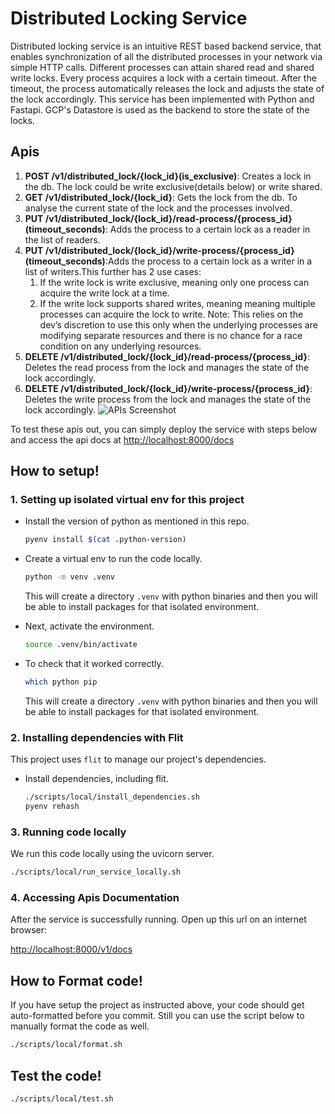 # Distributed Locking Service
Distributed locking service is an intuitive REST based backend service, that enables synchronization of all the distributed processes in your network via simple HTTP calls.
Different processes can attain shared read and shared write locks. Every process acquires a lock with a certain timeout.
After the timeout, the process automatically releases the lock and adjusts the state of the lock accordingly.
This service has been implemented with Python and Fastapi. GCP's Datastore is used as the backend to store the state of the locks.


## Apis
1. **POST /v1/distributed_lock/{lock_id}(is_exclusive)**: Creates a lock in the db. The lock could be write exclusive(details below) or write shared.
2. **GET /v1/distributed_lock/{lock_id}**: Gets the lock from the db. To analyse the current state of the lock and the processes involved.
3. **PUT /v1/distributed_lock/{lock_id}/read-process/{process_id}(timeout_seconds)**: Adds the process to a certain lock as a reader in the list of readers.
4. **PUT /v1/distributed_lock/{lock_id}/write-process/{process_id}(timeout_seconds)**:Adds the process to a certain lock as a writer in a list of writers.This further has 2 use cases:
   1. If the write lock is write exclusive, meaning only one process can acquire the write lock at a time.
   2. If the write lock supports shared writes, meaning meaning multiple processes can acquire the lock to write. Note: This relies on the dev’s discretion to use this only when the underlying processes are modifying separate resources and there is no chance for a race condition on any underlying resources.
5. **DELETE /v1/distributed_lock/{lock_id}/read-process/{process_id}**: Deletes the read process from the lock and manages the state of the lock accordingly.
6. **DELETE /v1/distributed_lock/{lock_id}/write-process/{process_id}**: Deletes the write process from the lock and manages the state of the lock accordingly.
![APIs Screenshot](https://github.com/shubham-arora-18/distributed-locking-service/blob/api_screenshot.png?raw=true)


To test these apis out, you can simply deploy the service with steps below and access the api docs at [http://localhost:8000/docs](http://localhost:8000/docs)

## How to setup!

### 1. Setting up isolated virtual env for this project

- Install the version of python as mentioned in this repo.

    ```sh
    pyenv install $(cat .python-version)
    ```


- Create a virtual env to run the code locally.
    ```sh
    python -m venv .venv
    ```

    This will create a directory `.venv` with python binaries and then you will be able to install packages for that isolated environment.


- Next, activate the environment.

    ```sh
    source .venv/bin/activate
    ```

- To check that it worked correctly.

    ```sh
    which python pip
    ```

    This will create a directory `.venv` with python binaries and then you will be able to install packages for that isolated environment.

### 2. Installing dependencies with Flit

This project uses `flit` to manage our project's dependencies.

- Install dependencies, including flit.

    ```sh
    ./scripts/local/install_dependencies.sh
    pyenv rehash
    ```

### 3. Running code locally

We run this code locally using the uvicorn server.

  ```sh
  ./scripts/local/run_service_locally.sh
  ```

### 4. Accessing Apis Documentation

After the service is successfully running. Open up this url on an internet browser:

[http://localhost:8000/v1/docs](http://localhost:8000/docs)

## How to Format code!
If you have setup the project as instructed above, your code should get auto-formatted before you commit. Still you can use the script below to manually format the code as well.
```sh
./scripts/local/format.sh
```


## Test the code!

```sh
./scripts/local/test.sh
```
